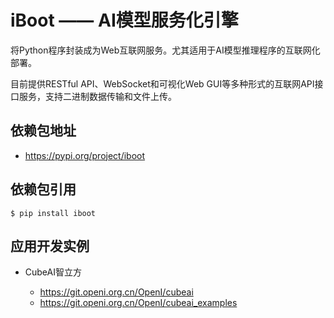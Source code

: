 # iBoot —— AI模型服务化引擎

将Python程序封装成为Web互联网服务。尤其适用于AI模型推理程序的互联网化部署。

目前提供RESTful API、WebSocket和可视化Web GUI等多种形式的互联网API接口服务，支持二进制数据传输和文件上传。

## 依赖包地址 

- https://pypi.org/project/iboot

## 依赖包引用

    $ pip install iboot

## 应用开发实例

- CubeAI智立方

    - https://git.openi.org.cn/OpenI/cubeai
    - https://git.openi.org.cn/OpenI/cubeai_examples
